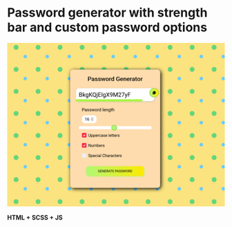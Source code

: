 # **Password generator with strength bar and custom password options**
![](images/showWebsite.png)

**HTML + SCSS + JS**
